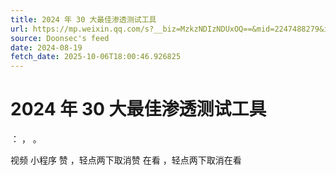 ```yaml
---
title: 2024 年 30 大最佳渗透测试工具
url: https://mp.weixin.qq.com/s?__biz=MzkzNDIzNDUxOQ==&mid=2247488279&idx=1&sn=b43d44516a95374344e610ef56732239
source: Doonsec's feed
date: 2024-08-19
fetch_date: 2025-10-06T18:00:46.926825
---
```


# 2024 年 30 大最佳渗透测试工具

：
，
。

视频
小程序
赞
，轻点两下取消赞
在看
，轻点两下取消在看